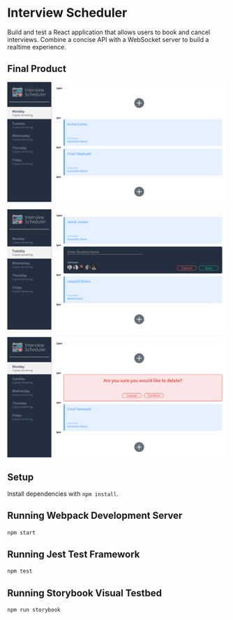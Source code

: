 # Interview Scheduler

Build and test a React application that allows users to book and cancel interviews. Combine a concise API with a WebSocket server to build a realtime experience.

## Final Product

!["Homepage"](./docs/Homepage.png)

!["create"](./docs/creat.png)

!["delete"](./docs/delete.png)

## Setup

Install dependencies with `npm install`.

## Running Webpack Development Server

```sh
npm start
```

## Running Jest Test Framework

```sh
npm test
```

## Running Storybook Visual Testbed

```sh
npm run storybook
```
